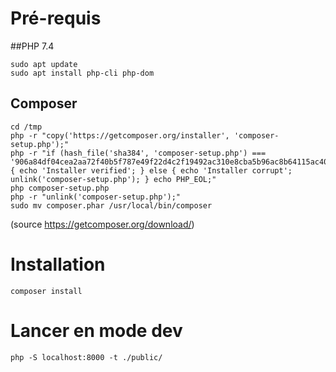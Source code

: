 # Pré-requis

##PHP 7.4

```shell
sudo apt update
sudo apt install php-cli php-dom
```

## Composer

```shell
cd /tmp
php -r "copy('https://getcomposer.org/installer', 'composer-setup.php');"
php -r "if (hash_file('sha384', 'composer-setup.php') === '906a84df04cea2aa72f40b5f787e49f22d4c2f19492ac310e8cba5b96ac8b64115ac402c8cd292b8a03482574915d1a8') { echo 'Installer verified'; } else { echo 'Installer corrupt'; unlink('composer-setup.php'); } echo PHP_EOL;"
php composer-setup.php
php -r "unlink('composer-setup.php');"
sudo mv composer.phar /usr/local/bin/composer
```

(source https://getcomposer.org/download/)

# Installation

```shell
composer install
```

# Lancer en mode dev

```shell
php -S localhost:8000 -t ./public/
```
